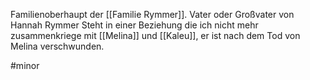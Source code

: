 Familienoberhaupt der [[Familie Rymmer]].
Vater oder Großvater von Hannah Rymmer
Steht in einer Beziehung die ich nicht mehr zusammenkriege mit [[Melina]] und [[Kaleu]], er ist nach dem Tod von Melina verschwunden. 

#minor 